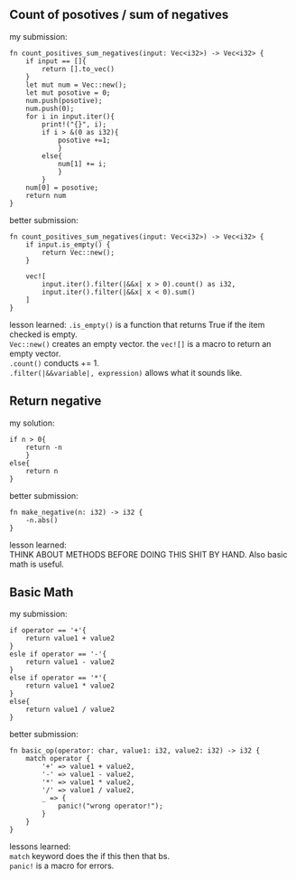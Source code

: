 ## Count of posotives / sum of negatives
my submission:
```
fn count_positives_sum_negatives(input: Vec<i32>) -> Vec<i32> {
    if input == []{
        return [].to_vec()
    }
    let mut num = Vec::new();
    let mut posotive = 0;
    num.push(posotive);
    num.push(0);
    for i in input.iter(){
        print!("{}", i);
        if i > &(0 as i32){
            posotive +=1;
            }
        else{
            num[1] += i;
            }
        }
    num[0] = posotive;
    return num
}
```
better submission:
```
fn count_positives_sum_negatives(input: Vec<i32>) -> Vec<i32> {
    if input.is_empty() {
        return Vec::new();
    }
    
    vec![
        input.iter().filter(|&&x| x > 0).count() as i32,
        input.iter().filter(|&&x| x < 0).sum()
    ]
}
```
lesson learned:
`.is_empty()` is a function that returns True if the item checked is empty. \
`Vec::new()` creates an empty vector. the `vec![]` is a macro to return an empty vector. \
`.count()` conducts += 1. \
`.filter(|&&variable|, expression)` allows what it sounds like.

## Return negative
my solution:
```
if n > 0{
    return -n
    }
else{
    return n
}
```
better submission:
```
fn make_negative(n: i32) -> i32 {
    -n.abs()
}
```
lesson learned: \
THINK ABOUT METHODS BEFORE DOING THIS SHIT BY HAND. Also basic math is useful.

## Basic Math
my submission:
```
if operator == '+'{
    return value1 + value2
}
esle if operator == '-'{
    return value1 - value2
}
else if operator == '*'{
    return value1 * value2
}
else{
    return value1 / value2
}
```
better submission:
```
fn basic_op(operator: char, value1: i32, value2: i32) -> i32 {
    match operator {
        '+' => value1 + value2,
        '-' => value1 - value2,
        '*' => value1 * value2,
        '/' => value1 / value2,
        _ => {
            panic!("wrong operator!");
        }
    }
}
```
lessons learned: \
`match` keyword does the if this then that bs. \
`panic!` is a macro for errors.
